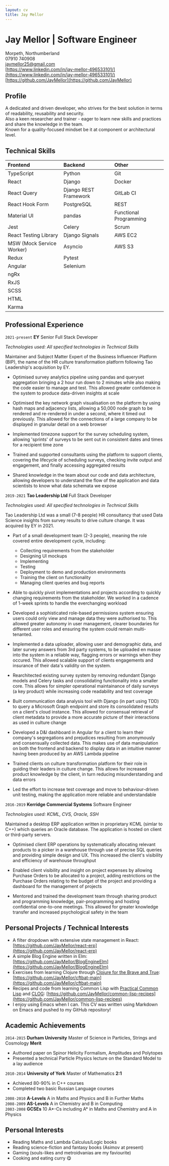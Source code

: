 ```yaml
---
layout: cv
title: Jay Mellor
---
```

# Jay Mellor | Software Engineer

Morpeth, Northumberland  
07910 740908  
jaymellor25@gmail.com  
[https://www.linkedin.com/in/jay-mellor-496533101/](https://www.linkedin.com/in/jay-mellor-496533101/)  
[https://github.com/JayMellor](https://github.com/JayMellor)


## Profile
A dedicated and driven developer, who strives for the best solution in terms of readability, reusability and security.  
Also a keen researcher and trainer - eager to learn new skills and practices and share the knowledge in the team.  
Known for a quality-focused mindset be it at component or architectural level.

## Technical Skills

| **Frontend** | **Backend** | **Other**|
|:-------------|:------------|:---------|
|TypeScript    |Python       |Git   |
|React         |Django       |Docker    |
|React Query   |Django REST Framework|GitLab CI|
|React Hook Form|PostgreSQL|REST|
|Material UI|pandas|Functional Programming|
|Jest|Celery|Scrum|
|React Testing Library|Django Signals|AWS EC2|
|MSW (Mock Service Worker)|Asyncio|AWS S3|
|Redux|Pytest||
|Angular|Selenium||
|ngRx|||
|RxJS|||
|SCSS|||
|HTML|||
|Karma|||


## Professional Experience

`2021-present`
**EY** Senior Full Stack Developer

_Technologies used: All specified technologies in Technical Skills_

Maintainer and Subject Matter Expert of the Business Influencer Platform (BIP), the name of the HR culture transformation platform following Tao Leadership's acquisition by EY.

- Optimised survey analytics pipeline using pandas and queryset aggregation bringing a 2 hour run down to 2 minutes while also making the code easier to manage and test. This allowed greater confidence in the system to produce data-driven insights at scale

- Optimised the key network graph visualisation on the platform by using hash maps and adjacency lists, allowing a 50,000 node graph to be rendered and re-rendered in under a second, where it timed out previously. This allowed for the connections of a large company to be displayed in granular detail on a web browser

- Implemented timezone support for the survey scheduling system, allowing 'sprints' of surveys to be sent out in consistent dates and times for a recipient time zone

- Trained and supported consultants using the platform to support clients, covering the lifecycle of scheduling surveys, checking invite output and engagement, and finally accessing aggregated results

- Shared knowledge in the team about our code and data architecture, allowing developers to understand the flow of the application and data scientists to know what data schemata we expose

`2019-2021`
**Tao Leadership Ltd** Full Stack Developer

_Technologies used: All specified technologies in Technical Skills_

Tao Leadership Ltd was a small (7-8 people)  HR consultancy that used Data Science insights from survey results to drive culture change. It was acquired by EY in 2021. 

- Part of a small development team (2-3 people), meaning the role covered entire development cycle, including:
	- Collecting requirements from the stakeholder
	- Designing UI mockups
	- Implementing
	- Testing
	- Deployment to demo and production environments
	- Training the client on functionality
	- Managing client queries and bug reports
	
- Able to quickly pivot implementations and projects according to quickly changing requirements from the stakeholder. We worked in a cadence of 1-week sprints to handle the everchanging workload

- Developed a sophisticated role-based permissions system ensuring users could only view and manage data they were authorised to. This allowed greater autonomy in user management, clearer boundaries for different user roles and ensuring the system could remain multi-tenanted.

- Implemented a data uploader, allowing user and demographic data, and later survey answers from 3rd party systems, to be uploaded en masse into the system in a reliable way, flagging errors or warnings when they occured. This allowed scalable support of clients engagements and insurance of their data's validity on the system.
	
- Rearchitected existing survey system by removing redundant Django models and Celery tasks and consolidating functionality into a smaller core. This allows for simpler operational maintainance of daily surveys (a key product) while increasing code readability and test coverage

- Built communication data analysis tool with Django (in part using TDD) to query a Microsoft Graph endpoint and store its consolidated results on a client's cloud instance. This allowed for consensual retrieval of client metadata to provide a more accurate picture of their interactions as used in culture change

- Developed a D&I dashboard in Angular for a client to learn their company's segregations and prejudices resulting from anonymously and consensually collected data. This makes use of data manipulation on both the frontend and backend to display data in an intuitive manner having been produced by an AWS Lambda pipeline

- Trained clients on culture transformation platform for their role in guiding their leaders in culture change. This allows for increased product knowledge by the client, in turn reducing misunderstanding and data errors

- Led the effort to increase test coverage and move to behaviour-driven unit testing, making the application more reliable and understandable

`2016-2019`
**Kerridge Commercial Systems** Software Engineer

_Technologies used: KCML, CVS, Oracle, SSH_

Maintained a desktop ERP application written in proprietary KCML (simlar to C++) which queries an Oracle database. The application is hosted on client or third-party servers.

- Optimised client ERP operations by systematically allocating relevant products to a picker in a warehouse through use of precise SQL queries and providing simple design and UX. This increased the client's visibility and efficiency of warehouse throughput

- Enabled client visibility and insight on project expenses by allowing Purchase Orders to be allocated to a project, adding restrictions on the Purchase Orders relating to the budget of the project and providing a dashboard for the management of projects

- Mentored and trained the development team through sharing product and programming knowledge, pair-programming and hosting confidential one-to-one meetings. This allowed for greater knowledge transfer and increased psychological safety in the team

## Personal Projects / Technical Interests 
- A filter dropdown with extensive state management in React: [https://github.com/JayMellor/react-erp](https://github.com/JayMellor/react-erp)
- A simple Blog Engine written in Elm: [https://github.com/JayMellor/BlogEngineElm](https://github.com/JayMellor/BlogEngineElm)
- Exercises from learning Clojure through [Clojure for the Brave and True](https://www.braveclojure.com/clojure-for-the-brave-and-true/): [https://github.com/JayMellor/cftbat-main](https://github.com/JayMellor/cftbat-main)
- Recipes and code from learning Common Lisp with [Practical Common Lisp](https://gigamonkeys.com/book/) and [CLOG](https://github.com/rabbibotton/clog): [https://github.com/JayMellor/common-lisp-recipes](https://github.com/JayMellor/common-lisp-recipes)
- I enjoy using Emacs when I can. This CV was written using Markdown on Emacs and pushed to my GitHub repository!

## Academic Achievements

`2014-2015`
**Durham University** Master of Science in Particles, Strings and Cosmology **Merit**  
- Authored paper on Spinor Helicity Formalism, Amplitudes and Polytopes
- Presented a technical Particle Physics lecture on the Standard Model to a lay audience

`2010-2014`
**University of York** Master of Mathematics **2:1**  
- Achieved 80-90% in C++ courses
- Completed two basic Russian Language courses

`2008-2010` **A-Levels** A in Maths and Physics and B in Further Maths  
`2008-2009` **AS-Levels** A in Chemistry and B in Computing  
`2003-2008` **GCSEs** 10 A\*-Cs including A\* in Maths and Chemistry and A in Physics

## Personal Interests
- Reading Maths and Lambda Calculus/Logic books
- Reading science-fiction and fantasy books (Asimov at present)
- Gaming (souls-likes and metroidvanias are my faviourite)
- Cooking and eating curry 😋


